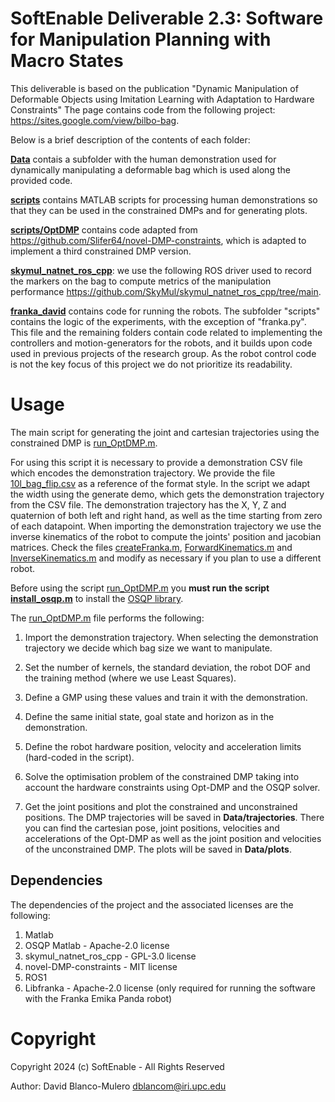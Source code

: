 # SoftEnable Deliverable 2.3: Software for Manipulation Planning with Macro States
This deliverable is based on the publication "Dynamic Manipulation of Deformable Objects using Imitation Learning with Adaptation to Hardware Constraints"
The page contains code from the following project: https://sites.google.com/view/bilbo-bag.

Below is a brief description of the contents of each folder:

**[Data](Data/)** contais a subfolder with the human demonstration used for dynamically manipulating a deformable bag which is used along the provided code.

**[scripts](scripts/)** contains MATLAB scripts for processing human demonstrations so that they can be used in the constrained DMPs and for generating plots.

**[scripts/OptDMP](scripts/OptDMP)** contains code adapted from https://github.com/Slifer64/novel-DMP-constraints, which is adapted to implement a third constrained DMP version.

**[skymul_natnet_ros_cpp](skymul_natnet_ros_cpp/)**: we use the following ROS driver used to record the markers on the bag to compute metrics of the manipulation performance https://github.com/SkyMul/skymul_natnet_ros_cpp/tree/main.

**[franka_david](franka_david/)** contains code for running the robots. The subfolder "scripts" contains the logic of the experiments, with the exception of "franka.py". This file and the remaining folders contain code related to implementing the controllers and motion-generators for the robots, and it builds upon code used in previous projects of the research group. As the robot control code is not the key focus of this project we do not prioritize its readability. 

# Usage
The main script for generating the joint and cartesian trajectories using the constrained DMP is [run_OptDMP.m](scripts/run_OptDMP.m).

For using this script it is necessary to provide a demonstration CSV file which encodes the demonstration trajectory. We provide the file [10l_bag_flip.csv](Data/demos/10l_bag_flip.csv) as a reference of the format style.
In the script we adapt the width using the generate demo, which gets the demonstration trajectory from the CSV file.
The demonstration trajectory has the X, Y, Z and quaternion of both left and right hand, as well as the time starting from zero of each datapoint.
When importing the demonstration trajectory we use the inverse kinematics of the robot to compute the joints' position and jacobian matrices. Check the files [createFranka.m](scripts/utils/createFranka.m), [ForwardKinematics.m](scripts/utils/ForwardKinematics.m) and [InverseKinematics.m](scripts/utils/InverseKinematics.m) and modify as necessary if you plan to use a different robot.

Before using the script [run_OptDMP.m](scripts/run_OptDMP.m) you **must run the script [install_osqp.m](scripts/install_osqp.m)** to install the [OSQP library](https://github.com/osqp/osqp-matlab).

The [run_OptDMP.m](scripts/run_OptDMP.m) file performs the following:
1. Import the demonstration trajectory. When selecting the demonstration trajectory we decide which bag size we want to manipulate.

2. Set the number of kernels, the standard deviation, the robot DOF and the training method (where we use Least Squares).

3. Define a GMP using these values and train it with the demonstration.

4. Define the same initial state, goal state and horizon as in the demonstration.

5. Define the robot hardware position, velocity and acceleration limits (hard-coded in the script).

6. Solve the optimisation problem of the constrained DMP taking into account the hardware constraints using Opt-DMP and the OSQP solver.

7. Get the joint positions and plot the constrained and unconstrained positions.
The DMP trajectories will be saved in **Data/trajectories**. There you can find the cartesian pose, joint positions, velocities and accelerations of the Opt-DMP as well as the joint position and velocities of the unconstrained DMP.
The plots will be saved in **Data/plots**.


## Dependencies
The dependencies of the project and the associated licenses are the following:
1. Matlab
2. OSQP Matlab - Apache-2.0 license
1. skymul_natnet_ros_cpp - GPL-3.0 license
2. novel-DMP-constraints - MIT license
4. ROS1
5. Libfranka - Apache-2.0 license (only required for running the software with the Franka Emika Panda robot)

# Copyright
Copyright 2024 (c) SoftEnable - All Rights Reserved

Author: David Blanco-Mulero <dblancom@iri.upc.edu>
